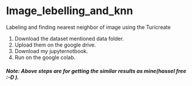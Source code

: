 # Image_lebelling_and_knn
Labeling and finding nearest neighbor of image using the Turicreate

<ol>
  <li>Download the dataset mentioned data folder.
  <li>Upload them on the google drive.
  <li>Download my jupyternotbook.  
  <li>Run on the google colab.
</ol>

##### Note: Above steps are for getting the similar results as mine(hassel free :-D ).  
